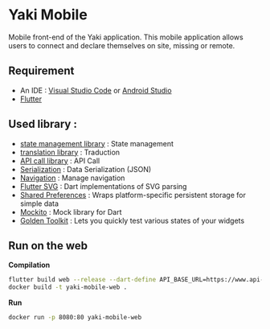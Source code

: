 # Yaki Mobile

Mobile front-end of the Yaki application.
This mobile application allows users to connect and declare themselves on site, missing or remote.

## Requirement

- An IDE : [Visual Studio Code](https://code.visualstudio.com/) or [Android Studio](https://developer.android.com/studio)
- [Flutter](https://docs.flutter.dev/get-started/install)

## Used library :

- [state management library](https://pub.dev/packages/flutter_riverpod) : State management
- [translation library](https://pub.dev/packages/easy_localization) : Traduction
- [API call library](https://pub.dev/packages/retrofit) : API Call
- [Serialization](https://pub.dev/packages/json_serializable) : Data Serialization (JSON)
- [Navigation](https://pub.dev/packages/go_router) : Manage navigation
- [Flutter SVG](https://pub.dev/packages/flutter_svg) : Dart implementations of SVG parsing
- [Shared Preferences](https://pub.dev/packages/shared_preferences) : Wraps platform-specific persistent storage for simple data
- [Mockito](https://pub.dev/packages/mockito) : Mock library for Dart
- [Golden Toolkit](https://pub.dev/packages/golden_toolkit) : Lets you quickly test various states of your widgets

## Run on the web

**Compilation**

```bash
flutter build web --release --dart-define API_BASE_URL=https://www.api-base-url.com/
docker build -t yaki-mobile-web .
```

**Run**

```bash
docker run -p 8080:80 yaki-mobile-web
```
